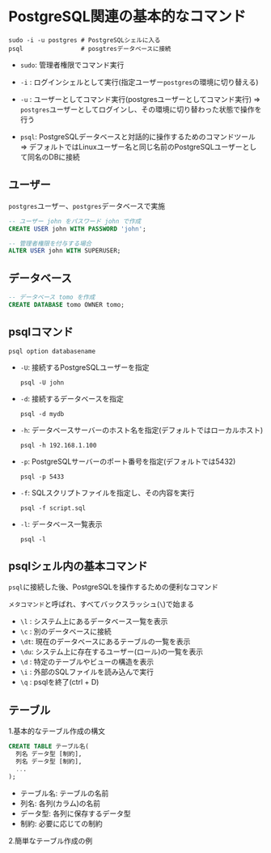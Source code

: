 # PostgreSQL関連の基本的なコマンド

```
sudo -i -u postgres # PostgreSQLシェルに入る
psql                # posgtresデータベースに接続
```
- `sudo`: 管理者権限でコマンド実行
- `-i`  : ログインシェルとして実行(指定ユーザー`postgres`の環境に切り替える)
- `-u`  : ユーザーとしてコマンド実行(postgresユーザーとしてコマンド実行)
=> `postgres`ユーザーとしてログインし、その環境に切り替わった状態で操作を行う

- `psql`: PostgreSQLデータベースと対話的に操作するためのコマンドツール
=> デフォルトではLinuxユーザー名と同じ名前のPostgreSQLユーザーとして同名のDBに接続

## ユーザー
`postgres`ユーザー、`postgres`データベースで実施

```sql
-- ユーザー john をパスワード john で作成
CREATE USER john WITH PASSWORD 'john';

-- 管理者権限を付与する場合
ALTER USER john WITH SUPERUSER;
```

## データベース
```sql
-- データベース tomo を作成
CREATE DATABASE tomo OWNER tomo;
```

## psqlコマンド
```
psql option databasename
```
- `-U`: 接続するPostgreSQLユーザーを指定
  ```
  psql -U john
  ```

- `-d`: 接続するデータベースを指定
  ```
  psql -d mydb
  ```

- `-h`: データベースサーバーのホスト名を指定(デフォルトではローカルホスト)
  ```
  psql -h 192.168.1.100
  ```

- `-p`: PostgreSQLサーバーのポート番号を指定(デフォルトでは5432)
  ```
  psql -p 5433
  ```

- `-f`: SQLスクリプトファイルを指定し、その内容を実行
  ```
  psql -f script.sql
  ```

- `-l`: データベース一覧表示
  ```
  psql -l
  ```

## psqlシェル内の基本コマンド
`psql`に接続した後、PostgreSQLを操作するための便利なコマンド

`メタコマンド`と呼ばれ、すべてバックスラッシュ(`\`)で始まる

- `\l` : システム上にあるデータベース一覧を表示
- `\c` : 別のデータベースに接続
- `\dt`: 現在のデータベースにあるテーブルの一覧を表示
- `\du`: システム上に存在するユーザー(ロール)の一覧を表示
- `\d` : 特定のテーブルやビューの構造を表示
- `\i` : 外部のSQLファイルを読み込んで実行
- `\q` : psqlを終了(ctrl + D)

## テーブル
1.基本的なテーブル作成の構文
```sql
CREATE TABLE テーブル名(
  列名 データ型 [制約],
  列名 データ型 [制約],
  ...
);
```
- テーブル名: テーブルの名前
- 列名: 各列(カラム)の名前
- データ型: 各列に保存するデータ型
- 制約: 必要に応じての制約

2.簡単なテーブル作成の例

